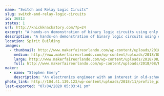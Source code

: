 ```yaml
---
name: "Switch and Relay Logic Ciruits"
slug: switch-and-relay-logic-circuits
id: 36813
status: 1
url: http://knickknackatory.com/?p=24
excerpt: "A hands-on demonstration of binary logic circuits using only switches and relays."
description: "A hands-on demonstration of binary logic circuits using only switches and relays. Circuits available for attendees to play with include a four-bit adder, river-crossing puzzles, and Ring the Bell, an IoT arcade machine based on the Chinese Ring Puzzle."
location: Spirit Building
images:
  - thumbnail: http://www.makerfaireorlando.com/wp-content/uploads/2018/08/RTB_2018_Side.png
    medium: http://www.makerfaireorlando.com/wp-content/uploads/2018/08/RTB_2018_Side.png
    large: http://www.makerfaireorlando.com/wp-content/uploads/2018/08/RTB_2018_Side.png
    full: http://www.makerfaireorlando.com/wp-content/uploads/2018/08/RTB_2018_Side.png
maker:
  - name: "Stephen Emery"
    description: "An electronics engineer with an interest in old-school switching logic."
photo_link: http://104.41.139.123/wp-content/uploads/2018/11/profile_pic_small.jpg
last-exported: "07/04/2020 05:03:41 pm"
---
```

